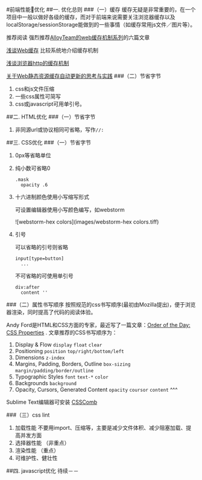 #前端性能优化
##一. 优化总则
###（一）缓存
缓存无疑是非常重要的，在一个项目中一般以做好各级的缓存，而对于前端来说需要关注浏览器缓存以及localStorage/sessionStorage能做到的一些事情（如缓存常用js文件／图片等）。

推荐阅读
强烈推荐[AlloyTeam的web缓存机制系列](http://www.alloyteam.com/2012/03/web-cache-1-web-cache-overview/)的六篇文章

[浅谈Web缓存](http://www.alloyteam.com/2016/03/discussion-on-web-caching/?utm_source=tuicool&utm_medium=referral) 比较系统地介绍缓存机制

[浅谈浏览器http的缓存机制](http://www.360doc.com/content/16/0405/10/30136251_547971176.shtml)

[关于Web静态资源缓存自动更新的思考与实践](http://web.jobbole.com/82838/)
###（二）节省字节
1. css和js文件压缩
2. 一些css属性可简写
3. css或javascript可用单引号。

##二. HTML优化
###（一）节省字节
1. 非同源url或协议相同可省略，写作`//:`

##三. CSS优化
###（一）节省字节
1. 0px等省略单位
2. 纯小数可省略0

	```
	.mask
	  opacity .6
	```
3. 十六进制颜色使用小写缩写形式

	可设置编辑器使用小写颜色编写，如webstorm
		
	![webstorm-hex colors](images/webstorm-hex colors.tiff)
4. 引号

	可以省略的引号则省略
	
	```
	input[type=button]
	  ...
	```
	不可省略的可使用单引号
	
	```
	div:after
	  content ''
	```

###（二）属性书写顺序
按照规范的css书写顺序(最初由Mozilla提出)，便于浏览器渲染，同时提高了代码的阅读体验。

Andy Ford是HTML和CSS方面的专家，最近写了一篇文章：[Order of the Day: CSS Properties](http://aloestudios.com/2009/02/order-of-the-day-css-properties/) . 文章推荐的CSS书写顺序为：

1. Display & Flow `display` `float` `clear`
2. Positioning `position` `top/right/bottom/left`
3. Dimensions `z-index `
4. Margins, Padding, Borders, Outline `box-sizing` `margin/padding/border/outline`
5. Typographic Styles `font` `text-*` `color`
6. Backgrounds `background`
7. Opacity, Cursors, Generated Content `opacity` `coursor` `content` ^^^

Sublime Text编辑器可安装 [CSSComb](http://csscomb.com/docs)

###（三）css lint
1. 加载性能  不要用import、压缩等，主要是减少文件体积、减少阻塞加载、提高并发方面
2. 选择器性能 （非重点）
3. 渲染性能 （重点）
4. 可维护性、健壮性

##四. javascript优化
待续－－

